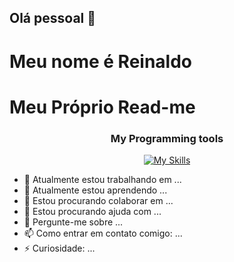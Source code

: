 ## Olá pessoal 👋
# Meu nome é Reinaldo

<h1 style= "align:"center" color:"blue"">Meu Próprio Read-me</h1>
<div align="center">
<h3>My Programming tools</h3>    
  
  [![My Skills](https://skillicons.dev/icons?i=html,css,js,c,java,postgres,postman,git,github,vscode,windows)](https://skillicons.dev)  
  
</div>

- 🔭 Atualmente estou trabalhando em ...
- 🌱 Atualmente estou aprendendo ...
- 👯 Estou procurando colaborar em ...
- 🤔 Estou procurando ajuda com ...
- 💬 Pergunte-me sobre ...
- 📫 Como entrar em contato comigo: ...
- ⚡ Curiosidade: ...



